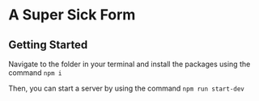 # A Super Sick Form
## Getting Started
Navigate to the folder in your terminal and install the packages using the command `npm i`

Then, you can start a server by using the command `npm run start-dev`
